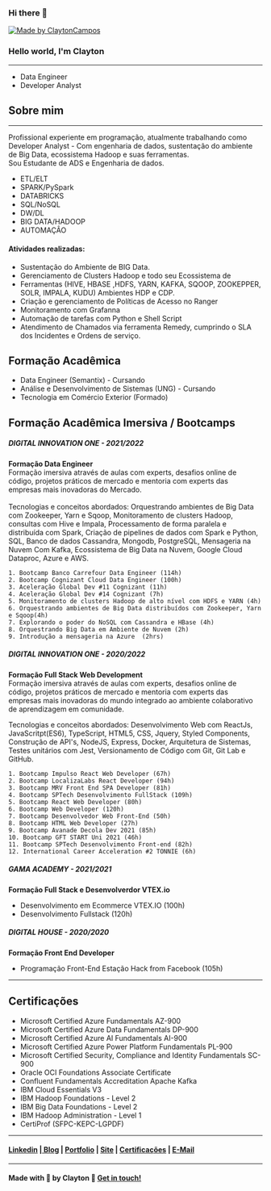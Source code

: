 ### Hi there 👋

  <a href="https://www.linkedin.com/in/claytoncampos">
    <img alt="Made by ClaytonCampos" src="https://img.shields.io/badge/made%20by-ClaytonCampos-%2304D361">
  </a>

### Hello world, I'm Clayton

---

- Data Engineer
- Developer Analyst

## Sobre mim

---

Profissional experiente em programação, atualmente trabalhando como Developer Analyst -
Com engenharia de dados, sustentação do ambiente de Big Data, ecossistema Hadoop e suas ferramentas.</br>
Sou Estudante de ADS e Engenharia de dados.

 - ETL/ELT
 - SPARK/PySpark
 - DATABRICKS
 - SQL/NoSQL
 - DW/DL
 - BIG DATA/HADOOP
 - AUTOMAÇÂO

#### Atividades realizadas:

- Sustentação do Ambiente de BIG Data.
- Gerenciamento de Clusters Hadoop e todo seu Ecossistema de
- Ferramentas (HIVE, HBASE ,HDFS, YARN, KAFKA, SQOOP, ZOOKEPPER, SOLR, IMPALA, KUDU) Ambientes HDP e CDP.
- Criação e gerenciamento de Políticas de Acesso no Ranger
- Monitoramento com Grafanna
- Automação de tarefas com Python e Shell Script
- Atendimento de Chamados via ferramenta Remedy, cumprindo o SLA dos Incidentes e Ordens de serviço.

## Formação Acadêmica

- Data Engineer (Semantix) - Cursando
- Análise e Desenvolvimento de Sistemas (UNG) - Cursando
- Tecnologia em Comércio Exterior (Formado)

## Formação Acadêmica Imersiva / Bootcamps

##### DIGITAL INNOVATION ONE - 2021/2022

<b>Formação Data Engineer </b></br>
Formação imersiva através de aulas com experts, desafios online de código, projetos práticos de mercado e mentoria com experts das empresas mais inovadoras do Mercado.</br></br>
Tecnologias e conceitos abordados:
Orquestrando ambientes de Big Data com Zookeeper, Yarn e Sqoop, Monitoramento de clusters Hadoop, consultas com Hive e Impala, Processamento de forma paralela e distribuída com Spark, Criação de pipelines de dados com Spark e Python, SQL, Banco de dados Cassandra, Mongodb, PostgreSQL, Mensageria na Nuvem Com Kafka, Ecossistema de Big Data na Nuvem, Google Cloud Dataproc, Azure e AWS.

    1. Bootcamp Banco Carrefour Data Engineer (114h)
    2. Bootcamp Cognizant Cloud Data Engineer (100h)
    3. Aceleração Global Dev #11 Cognizant (11h)
    4. Aceleração Global Dev #14 Cognizant (7h)
    5. Monitoramento de clusters Hadoop de alto nível com HDFS e YARN (4h)
    6. Orquestrando ambientes de Big Data distribuídos com Zookeeper, Yarn e Sqoop(4h)
    7. Explorando o poder do NoSQL com Cassandra e HBase (4h)
    8. Orquestrando Big Data em Ambiente de Nuvem (2h)
    9. Introdução a mensageria na Azure  (2hrs)

##### DIGITAL INNOVATION ONE - 2020/2022

<b>Formação Full Stack Web Development</b></br>
Formação imersiva através de aulas com experts, desafios online de código, projetos práticos de mercado e mentoria com experts das empresas mais inovadoras do mundo integrado ao ambiente colaborativo de aprendizagem em comunidade.

Tecnologias e conceitos abordados:
Desenvolvimento Web com ReactJs, JavaScritpt(ES6), TypeScript, HTML5, CSS, Jquery, Styled Components, Construção de API's, NodeJS, Express, Docker, Arquitetura de Sistemas, Testes unitários com Jest, Versionamento de Código com Git, Git Lab e GitHub.

    1. Bootcamp Impulso React Web Developer (67h)
    2. Bootcamp LocalizaLabs React Developer (94h)
    3. Bootcamp MRV Front End SPA Developer (81h)
    4. Bootcamp SPTech Desenvolvimento FullStack (109h)
    5. Bootcamp React Web Developer (80h)
    6. Bootcamp Web Developer (120h)
    7. Bootcamp Desenvolvedor Web Front-End (50h)
    8. Bootcamp HTML Web Developer (27h)
    9. Bootcamp Avanade Decola Dev 2021 (85h)
    10. Bootcamp GFT START Uni 2021 (46h)
    11. Bootcamp SPTech Desenvolvimento Front-end (82h)
    12. International Career Acceleration #2 TONNIE (6h)

##### GAMA ACADEMY - 2021/2021

<b>Formação Full Stack e Desenvolverdor VTEX.io </b>

- Desenvolvimento em Ecommerce VTEX.IO (100h)
- Desenvolvimento Fullstack (120h)

##### DIGITAL HOUSE - 2020/2020

<b>Formação Front End Developer </b>

- Programação Front-End Estação Hack from Facebook (105h)

---

## Certificações

- Microsoft Certified Azure Fundamentals AZ-900
- Microsoft Certified Azure Data Fundamentals DP-900
- Microsoft Certified Azure AI Fundamentals AI-900
- Microsoft Certified Azure Power Platform Fundamentals PL-900
- Microsoft Certified Security, Compliance and Identity Fundamentals SC-900
- Oracle OCI Foundations Associate Certificate
- Confluent Fundamentals Accreditation Apache Kafka
- IBM Cloud Essentials V3
- IBM Hadoop Foundations - Level 2
- IBM Big Data Foundations - Level 2
- IBM Hadoop Administration - Level 1
- CertiProf (SFPC-KEPC-LGPDF)

---

#### [Linkedin](https://www.linkedin.com/in/claytoncampos) |[ Blog](https://simple-blog-nextjs.claytoncampos.vercel.app/) | [Portfolio](https://claytoncampos.netlify.app/) | [Site](https://claytoncampos.netlify.app/) | [Certificações](https://www.credly.com/users/clayton-campos) | [E-Mail](mailto:clayton.almeida.campos@gmail.com)

---

#### Made with 💜 by Clayton :wave: [Get in touch!](https://www.linkedin.com/in/claytoncampos)

<!--
**claytoncampos/claytoncampos** is a ✨ _special_ ✨ repository because its `README.md` (this file) appears on your GitHub profile.

Here are some ideas to get you started:

- 🔭 I’m currently working on ...
- 🌱 I’m currently learning ...
- 👯 I’m looking to collaborate on ...
- 🤔 I’m looking for help with ...
- 💬 Ask me about ...
- 📫 How to reach me: ...
- 😄 Pronouns: ...
- ⚡ Fun fact: ...
-->
